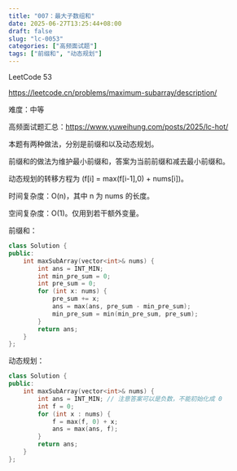 ```yaml
---
title: "007：最大子数组和"
date: 2025-06-27T13:25:44+08:00
draft: false
slug: "lc-0053"
categories: ["高频面试题"]
tags: ["前缀和", "动态规划"]
---
```


LeetCode 53

https://leetcode.cn/problems/maximum-subarray/description/

难度：中等

高频面试题汇总：https://www.yuweihung.com/posts/2025/lc-hot/

本题有两种做法，分别是前缀和以及动态规划。

前缀和的做法为维护最小前缀和，答案为当前前缀和减去最小前缀和。

动态规划的转移方程为 \(f[i] = max(f[i-1],0) + nums[i]\)。

时间复杂度：O(n)，其中 n 为 nums 的长度。

空间复杂度：O(1)。仅用到若干额外变量。

<!--more-->

前缀和：

```cpp
class Solution {
public:
    int maxSubArray(vector<int>& nums) {
        int ans = INT_MIN;
        int min_pre_sum = 0;
        int pre_sum = 0;
        for (int x: nums) {
            pre_sum += x;
            ans = max(ans, pre_sum - min_pre_sum);
            min_pre_sum = min(min_pre_sum, pre_sum);
        }
        return ans;
    }
};
```

动态规划：

```cpp
class Solution {
public:
    int maxSubArray(vector<int>& nums) {
        int ans = INT_MIN; // 注意答案可以是负数，不能初始化成 0
        int f = 0;
        for (int x : nums) {
            f = max(f, 0) + x;
            ans = max(ans, f);
        }
        return ans;
    }
};
```
